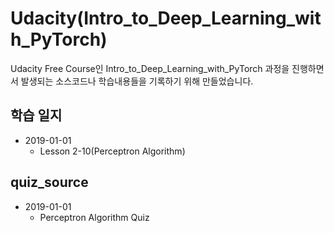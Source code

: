 # Udacity(Intro_to_Deep_Learning_with_PyTorch)
Udacity Free Course인 Intro_to_Deep_Learning_with_PyTorch 과정을 진행하면서 발생되는 소스코드나 학습내용들을 기록하기 위해 만들었습니다.

## 학습 일지

* 2019-01-01
    * Lesson 2-10(Perceptron Algorithm)

## quiz_source

* 2019-01-01
   * Perceptron Algorithm Quiz
